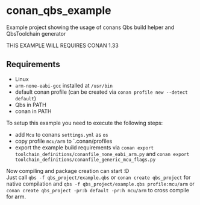 # conan_qbs_example
Example project showing the usage of conans Qbs build helper and QbsToolchain generator

THIS EXAMPLE WILL REQUIRES CONAN 1.33

Requirements
--
*  Linux
*  `arm-none-eabi-gcc` installed at `/usr/bin`
*  default conan profile (can be created via `conan profile new --detect default`)
*  Qbs in PATH
*  conan in PATH

To setup this example you need to execute the following steps:
-  add `Mcu` to conans `settings.yml` as `os`
-  copy profile `mcu/arm` to `.conan/profiles
-  export the example build requirements via
`conan export toolchain_definitions/conanfile_none_eabi_arm.py` and
`conan export toolchain_definitions/conanfile_generic_mcu_flags.py`

Now compiling and package creation can start :D  
Just call `qbs -f qbs_project/example.qbs` or `conan create qbs_project` 
for native compilation and
`qbs -f qbs_project/example.qbs profile:mcu/arm` or 
`conan create qbs_project -pr:b default -pr:h mcu/arm` to cross compile for arm.
